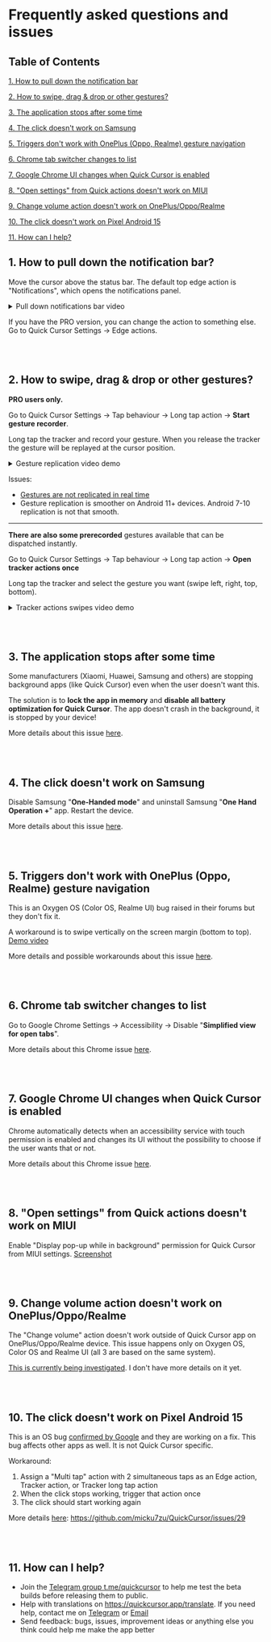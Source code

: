 # Frequently asked questions and issues

## Table of Contents

<a href="#1-how-to-pull-down-the-notification-bar">1. How to pull down the notification bar</a>

<a href="#2-how-to-swipe-drag--drop-or-other-gestures">2. How to swipe, drag & drop or other gestures?</a>

<a href="#3-the-application-stops-after-some-time">3. The application stops after some time</a>

<a href="#4-the-click-doesnt-work-on-samsung">4. The click doesn't work on Samsung</a>

<a href="#5-triggers-dont-work-with-oneplus-oppo-realme-gesture-navigation">5. Triggers don't work with OnePlus (Oppo, Realme) gesture navigation</a>

<a href="#6-chrome-tab-switcher-changes-to-list">6. Chrome tab switcher changes to list</a>

<a href="#7-google-chrome-ui-changes-when-quick-cursor-is-enabled">7. Google Chrome UI changes when Quick Cursor is enabled</a>

<a href="#8-open-settings-from-quick-actions-doesnt-work-on-miui">8. "Open settings" from Quick actions doesn't work on MIUI</a>

<a href="#9-change-volume-action-doesnt-work-on-oneplusopporealme">9. Change volume action doesn't work on OnePlus/Oppo/Realme</a>

<a href="#10-the-click-doesnt-work-on-pixel-android-15">10. The click doesn't work on Pixel Android 15</a>

<a href="#11-how-can-i-help">11. How can I help?</a>
<br />

## 1. How to pull down the notification bar?

Move the cursor above the status bar. The default top edge action is "Notifications", which opens the notifications panel.

<details>
  <summary>Pull down notifications bar video</summary>

[Demo video](https://user-images.githubusercontent.com/3103859/210019050-d90388be-192e-4656-abdd-5064aa7fb159.mp4)
</details>

If you have the PRO version, you can change the action to something else. Go to Quick Cursor Settings -> Edge actions.

<br/><br/>

## 2. How to swipe, drag & drop or other gestures?

**PRO users only.** 

Go to Quick Cursor Settings -> Tap behaviour -> Long tap action -> **Start gesture recorder**.

Long tap the tracker and record your gesture. When you release the tracker the gesture will be replayed at the cursor position. 

<details>
  <summary>Gesture replication video demo</summary>

[Gesture replication video demo](https://user-images.githubusercontent.com/3103859/215866130-27d91513-f70f-4728-80a2-78a4c059b2b3.mp4)
</details>

Issues:
- [Gestures are not replicated in real time](https://github.com/micku7zu/QuickCursor/issues/4)
- Gesture replication is smoother on Android 11+ devices. Android 7-10 replication is not that smooth. 

<hr />

**There are also some prerecorded** gestures available that can be dispatched instantly.

Go to Quick Cursor Settings -> Tap behaviour -> Long tap action -> **Open tracker actions once**

Long tap the tracker and select the gesture you want (swipe left, right, top, bottom).
<details>
  <summary>Tracker actions swipes video demo</summary>

[Tracker actions swipes](https://user-images.githubusercontent.com/3103859/215867497-3ab2c5d8-c8ee-47cb-9d8b-c99fe6a6b08b.mp4)
</details>

<br/><br/>

## 3. The application stops after some time

Some manufacturers (Xiaomi, Huawei, Samsung and others) are stopping background apps (like Quick Cursor) even when the user doesn't want this.

The solution is to **lock the app in memory** and **disable all battery optimization for Quick Cursor**. The app doesn't crash in the background, it is stopped by your device!

More details about this issue [here](https://github.com/micku7zu/QuickCursor/issues/5).

<br/><br/>

## 4. The click doesn't work on Samsung

Disable Samsung "**One-Handed mode**" and uninstall Samsung "**One Hand Operation +**" app. Restart the device.

More details about this issue [here](https://github.com/micku7zu/QuickCursor/issues/6).

<br/><br/>

## 5. Triggers don't work with OnePlus (Oppo, Realme) gesture navigation

This is an Oxygen OS (Color OS, Realme UI) bug raised in their forums but they don't fix it.

A workaround is to swipe vertically on the screen margin (bottom to top). [Demo video](https://user-images.githubusercontent.com/3103859/210069142-98d8f4c5-7521-4850-b438-9037460e1ccd.mp4)

More details and possible workarounds about this issue [here](https://github.com/micku7zu/QuickCursor/issues/7).

<br/><br/>

## 6. Chrome tab switcher changes to list
Go to Google Chrome Settings -> Accessibility -> Disable "**Simplified view for open tabs**". 

More details about this Chrome issue [here](https://github.com/micku7zu/QuickCursor/issues/2).

<br/><br/>

## 7. Google Chrome UI changes when Quick Cursor is enabled

Chrome automatically detects when an accessibility service with touch permission is enabled and changes its UI without the possibility to choose if the user wants that or not.

More details about this Chrome issue [here](https://github.com/micku7zu/QuickCursor/issues/3).

<br/><br/>

## 8. "Open settings" from Quick actions doesn't work on MIUI

Enable "Display pop-up while in background" permission for Quick Cursor from MIUI settings. [Screenshot](https://user-images.githubusercontent.com/3103859/210067987-5951f2e6-9d34-4a57-b03d-4a5544560a8e.png)

<br/><br/>

## 9. Change volume action doesn't work on OnePlus/Oppo/Realme

The "Change volume" action doesn't work outside of Quick Cursor app on OnePlus/Oppo/Realme device.
This issue happens only on Oxygen OS, Color OS and Realme UI (all 3 are based on the same system).

[This is currently being investigated](https://github.com/micku7zu/QuickCursor/issues/12). I don't have more details on it yet.

<br/><br/>

## 10. The click doesn't work on Pixel Android 15

This is an OS bug [confirmed by Google](https://issuetracker.google.com/issues/384188031) and they are working on a fix. This bug affects other apps as well. It is not Quick Cursor specific.

Workaround:

1. Assign a "Multi tap" action with 2 simultaneous taps as an Edge action, Tracker action, or Tracker long tap action
2. When the click stops working, trigger that action once
3. The click should start working again

More details [here](https://github.com/micku7zu/QuickCursor/issues/29): https://github.com/micku7zu/QuickCursor/issues/29

<br/><br/>

## 11. How can I help?

- Join the [Telegram group t.me/quickcursor](https://t.me/quickcursor) to help me test the beta builds before releasing them to public.
- Help with translations on https://quickcursor.app/translate. If you need help, contact me on [Telegram](https://t.me/quickcursor) or [Email](mailto:quickcursor@protonmail.com)
- Send feedback: bugs, issues, improvement ideas or anything else you think could help me make the app better

